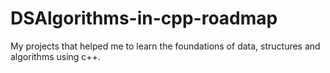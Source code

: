 # DSAlgorithms-in-cpp-roadmap
My projects that helped me to learn the foundations of data, structures and algorithms using c++.
